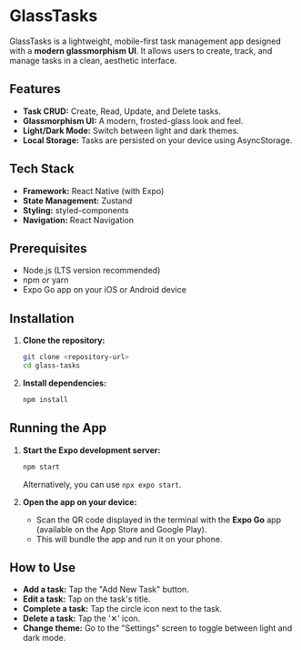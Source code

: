 # GlassTasks

GlassTasks is a lightweight, mobile-first task management app designed with a **modern glassmorphism UI**. It allows users to create, track, and manage tasks in a clean, aesthetic interface.

## Features

*   **Task CRUD:** Create, Read, Update, and Delete tasks.
*   **Glassmorphism UI:** A modern, frosted-glass look and feel.
*   **Light/Dark Mode:** Switch between light and dark themes.
*   **Local Storage:** Tasks are persisted on your device using AsyncStorage.

## Tech Stack

*   **Framework:** React Native (with Expo)
*   **State Management:** Zustand
*   **Styling:** styled-components
*   **Navigation:** React Navigation

## Prerequisites

*   Node.js (LTS version recommended)
*   npm or yarn
*   Expo Go app on your iOS or Android device

## Installation

1.  **Clone the repository:**
    ```bash
    git clone <repository-url>
    cd glass-tasks
    ```

2.  **Install dependencies:**
    ```bash
    npm install
    ```

## Running the App

1.  **Start the Expo development server:**
    ```bash
    npm start
    ```
    Alternatively, you can use `npx expo start`.

2.  **Open the app on your device:**
    *   Scan the QR code displayed in the terminal with the **Expo Go** app (available on the App Store and Google Play).
    *   This will bundle the app and run it on your phone.

## How to Use

*   **Add a task:** Tap the "Add New Task" button.
*   **Edit a task:** Tap on the task's title.
*   **Complete a task:** Tap the circle icon next to the task.
*   **Delete a task:** Tap the '✕' icon.
*   **Change theme:** Go to the "Settings" screen to toggle between light and dark mode.